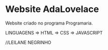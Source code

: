 # Website AdaLovelace

Website criado no programa Programaria.

LINGUAGENS 
=> HTML
=> CSS
=> JAVASCRIPT

//LEILANE NEGRINHO
